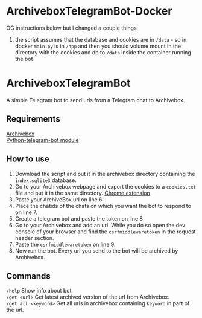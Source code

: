 # ArchiveboxTelegramBot-Docker

OG instructions below but I changed a couple things

1. the script assumes that the database and cookies are in `/data` - so in docker `main.py` is in `/app` and then you should volume mount in the directory with the cookies and db to `/data` inside the container running the bot

# ArchiveboxTelegramBot
A simple Telegram bot to send urls from a Telegram chat to Archivebox.  

## Requirements
[Archivebox](https://archivebox.io/)  
[Python-telegram-bot module](https://github.com/python-telegram-bot/python-telegram-bot)


## How to use
1. Download the script and put it in the archivebox directory containing the `index.sqlite3` database.  
2. Go to your Archivebox webpage and export the cookies to a `cookies.txt` file and put it in the same directory.  [Chrome extension](https://chrome.google.com/webstore/detail/get-cookiestxt/bgaddhkoddajcdgocldbbfleckgcbcid)
3. Paste your ArchiveBox url on line 6.  
4. Place the chatids of the chats on which you want the bot to respond to on line 7.  
5. Create a telegram bot and paste the token on line 8  
6. Go to your Archivebox and add an url. While you do so open the dev console of your browser and find the `csrfmiddlewaretoken` in the request header section.  
7. Paste the `csrfmiddlewaretoken` on line 9.  
8. Now run the bot. Every url you send to the bot will be archived by Archivebox.  

## Commands
`/help` Show info about bot.  
`/get <url>` Get latest archived version of the url from Archivebox.  
`/get all <keyword>` Get all urls in archivebox containing `keyword` in part of the url.  

